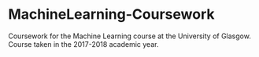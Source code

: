 # MachineLearning-Coursework
Coursework for the Machine Learning course at the University of Glasgow. Course taken in the 2017-2018 academic year.

